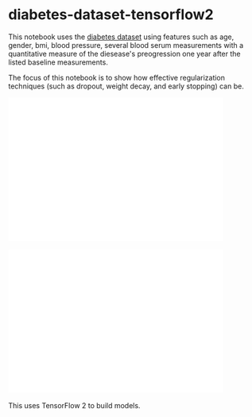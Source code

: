 # diabetes-dataset-tensorflow2

This notebook uses the [diabetes dataset](https://scikit-learn.org/stable/modules/generated/sklearn.datasets.load_diabetes.html) using features such as age, gender, bmi, blood pressure, several blood serum measurements with a quantitative measure of the diesease's preogression one year after the listed baseline measurements.

The focus of this notebook is to show how effective regularization techniques (such as dropout, weight decay, and early stopping) can be. 

![Alt text](images/plain_model.png)

![Alt text](images/reg_model.png)


This uses TensorFlow 2 to build models.
